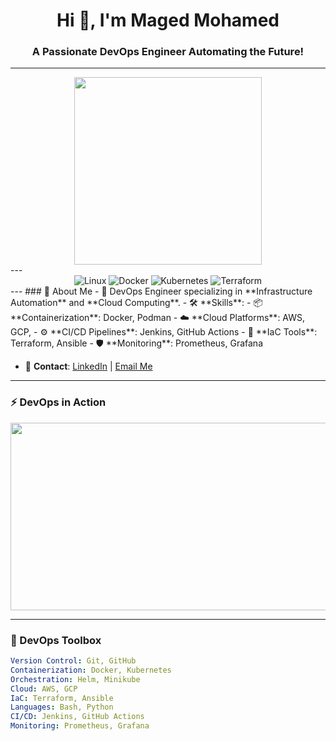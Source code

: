 <h1 align="center">Hi 👋, I'm Maged Mohamed</h1>
<h3 align="center">A Passionate DevOps Engineer Automating the Future!</h3>

---

<div align="center"> <img src="https://media.giphy.com/media/L1R1tvI9svkIWwpVYr/giphy.gif" width="300"/> </div>
---
<div align="center"> <img src="https://img.shields.io/badge/Linux-Freedom-orange?style=for-the-badge&logo=linux" alt="Linux"> <img src="https://img.shields.io/badge/Docker-Containers-blue?style=for-the-badge&logo=docker" alt="Docker"> <img src="https://img.shields.io/badge/Kubernetes-Orchestration-blueviolet?style=for-the-badge&logo=kubernetes" alt="Kubernetes"> <img src="https://img.shields.io/badge/Terraform-IaC-purple?style=for-the-badge&logo=terraform" alt="Terraform"> </div>
---
### 🌟 About Me
- 🚀 DevOps Engineer specializing in **Infrastructure Automation** and **Cloud Computing**.  
- 🛠️ **Skills**:  
  - 📦 **Containerization**: Docker, Podman  
  - ☁️ **Cloud Platforms**: AWS, GCP,  
  - ⚙️ **CI/CD Pipelines**: Jenkins, GitHub Actions  
  - 📜 **IaC Tools**: Terraform, Ansible  
  - 🛡️ **Monitoring**: Prometheus, Grafana  

- 🔗 **Contact**: [LinkedIn](https://linkedin.com/in/maged3mohamed) | [Email Me](mailto:maged3bdelfatah@gmail.com)

---

### ⚡ DevOps in Action  
<div align="center">
  <img src="https://media.giphy.com/media/kH6CqYiquZawmU1HI6/giphy.gif" width="600" height="300"/>
</div>

---

### 🧰 DevOps Toolbox
```yaml
Version Control: Git, GitHub
Containerization: Docker, Kubernetes
Orchestration: Helm, Minikube
Cloud: AWS, GCP
IaC: Terraform, Ansible
Languages: Bash, Python
CI/CD: Jenkins, GitHub Actions
Monitoring: Prometheus, Grafana
